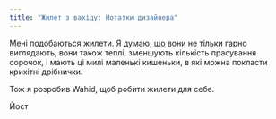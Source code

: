 ```yaml
---
title: "Жилет з вахіду: Нотатки дизайнера"
---
```


Мені подобаються жилети. Я думаю, що вони не тільки гарно виглядають, вони також теплі, зменшують кількість прасування сорочок, і мають ці милі маленькі кишеньки, в які можна покласти крихітні дрібнички.

Тож я розробив Wahid, щоб робити жилети для себе.

Йост
